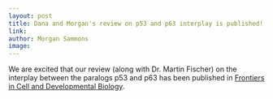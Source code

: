 ```yaml
---
layout: post
title: Dana and Morgan's review on p53 and p63 interplay is published!
link: 
author: Morgan Sammons
image: 
---
```


We are excited that our review (along with Dr. Martin Fischer) on the interplay between the paralogs p53 and p63 has been published in [Frontiers in Cell and Developmental Biology](/papers/woodstock-frontiers/). 

